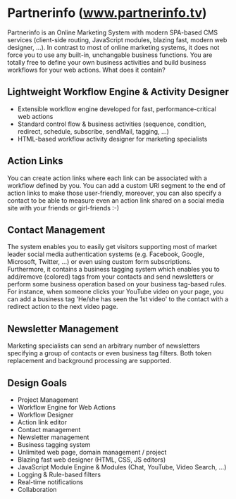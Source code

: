 # Partnerinfo (www.partnerinfo.tv)
Partnerinfo is an Online Marketing System with modern SPA-based CMS services (client-side routing, JavaScript modules, blazing fast, modern web designer, ...). In contrast to most of online marketing systems, it does not force you to use any built-in, unchangable business functions. You are totally free to define your own business activities and build business workflows for your web actions. What does it contain?

## Lightweight Workflow Engine & Activity Designer

- Extensible workflow engine developed for fast, performance-critical web actions
- Standard control flow & business activities (sequence, condition, redirect, schedule, subscribe, sendMail, tagging, ...)
- HTML-based workflow activity designer for marketing specialists

## Action Links

You can create action links where each link can be associated with a workflow defined by you. You can add a custom URI segment to the end of action links to make those user-friendly, moreover, you can also specify a contact to be able to measure even an action link shared on a social media site with your friends or girl-friends :-)

## Contact Management

The system enables you to easily get visitors supporting most of market leader social media authentication systems (e.g. Facebook, Google, Microsoft, Twitter, ...) or even using custom form subscriptions. Furthermore, it contains a business tagging system which enables you to add/remove (colored) tags from your contacts and send newsletters or perform some business operation based on your business tag-based rules. For instance, when someone clicks your YouTube video on your page, you can add a business tag 'He/she has seen the 1st video' to the contact with a redirect action to the next video page.

## Newsletter Management

Marketing specialists can send an arbitrary number of newsletters specifying a group of contacts or even business tag filters. Both token replacement and background processing are supported.

## Design Goals

- Project Management
- Workflow Engine for Web Actions
- Workflow Designer
- Action link editor
- Contact management
- Newsletter management
- Business tagging system
- Unlimited web page, domain management / project
- Blazing fast web designer (HTML, CSS, JS editors)
- JavaScript Module Engine & Modules (Chat, YouTube, Video Search, …)
- Logging & Rule-based filters
- Real-time notifications
- Collaboration
